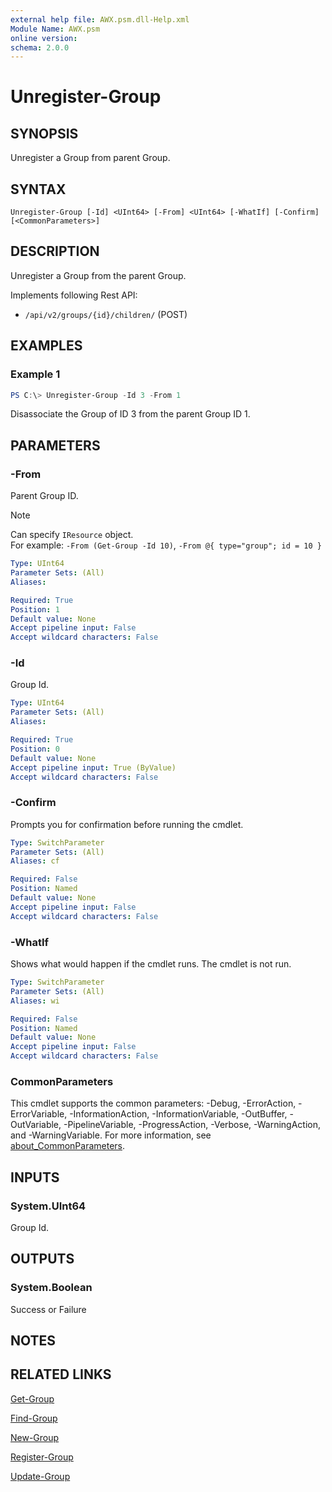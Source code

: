 ```yaml
---
external help file: AWX.psm.dll-Help.xml
Module Name: AWX.psm
online version:
schema: 2.0.0
---
```


# Unregister-Group

## SYNOPSIS
Unregister a Group from parent Group.

## SYNTAX

```
Unregister-Group [-Id] <UInt64> [-From] <UInt64> [-WhatIf] [-Confirm] [<CommonParameters>]
```

## DESCRIPTION
Unregister a Group from the parent Group.

Implements following Rest API:  
- `/api/v2/groups/{id}/children/` (POST)

## EXAMPLES

### Example 1
```powershell
PS C:\> Unregister-Group -Id 3 -From 1
```

Disassociate the Group of ID 3 from the parent Group ID 1.

## PARAMETERS

### -From
Parent Group ID.

> [!NOTE]  
> Can specify `IResource` object.  
> For example: `-From (Get-Group -Id 10)`, `-From @{ type="group"; id = 10 }`

```yaml
Type: UInt64
Parameter Sets: (All)
Aliases:

Required: True
Position: 1
Default value: None
Accept pipeline input: False
Accept wildcard characters: False
```

### -Id
Group Id.

```yaml
Type: UInt64
Parameter Sets: (All)
Aliases:

Required: True
Position: 0
Default value: None
Accept pipeline input: True (ByValue)
Accept wildcard characters: False
```

### -Confirm
Prompts you for confirmation before running the cmdlet.

```yaml
Type: SwitchParameter
Parameter Sets: (All)
Aliases: cf

Required: False
Position: Named
Default value: None
Accept pipeline input: False
Accept wildcard characters: False
```

### -WhatIf
Shows what would happen if the cmdlet runs.
The cmdlet is not run.

```yaml
Type: SwitchParameter
Parameter Sets: (All)
Aliases: wi

Required: False
Position: Named
Default value: None
Accept pipeline input: False
Accept wildcard characters: False
```

### CommonParameters
This cmdlet supports the common parameters: -Debug, -ErrorAction, -ErrorVariable, -InformationAction, -InformationVariable, -OutBuffer, -OutVariable, -PipelineVariable, -ProgressAction, -Verbose, -WarningAction, and -WarningVariable. For more information, see [about_CommonParameters](http://go.microsoft.com/fwlink/?LinkID=113216).

## INPUTS

### System.UInt64
Group Id.

## OUTPUTS

### System.Boolean
Success or Failure

## NOTES

## RELATED LINKS

[Get-Group](Get-Group.md)

[Find-Group](Find-Group.md)

[New-Group](New-Group.md)

[Register-Group](Register-Group.md)

[Update-Group](Update-Group.md)
